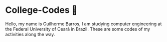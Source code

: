 # College-Codes 💼
Hello, my name is Guilherme Barros, I am studying computer engineering at the Federal University of Ceará in Brazil. These are some codes of my activities along the way.
